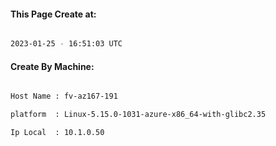 
   
#### This Page Create at:

```bash

2023-01-25 - 16:51:03 UTC

```

#### Create By Machine:

```bash

Host Name : fv-az167-191

platform  : Linux-5.15.0-1031-azure-x86_64-with-glibc2.35

Ip Local  : 10.1.0.50

```

